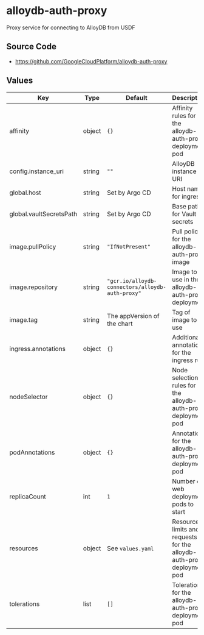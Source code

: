 # alloydb-auth-proxy

Proxy service for connecting to AlloyDB from USDF

## Source Code

* <https://github.com/GoogleCloudPlatform/alloydb-auth-proxy>

## Values

| Key | Type | Default | Description |
|-----|------|---------|-------------|
| affinity | object | `{}` | Affinity rules for the alloydb-auth-proxy deployment pod |
| config.instance_uri | string | `""` | AlloyDB instance URI |
| global.host | string | Set by Argo CD | Host name for ingress |
| global.vaultSecretsPath | string | Set by Argo CD | Base path for Vault secrets |
| image.pullPolicy | string | `"IfNotPresent"` | Pull policy for the alloydb-auth-proxy image |
| image.repository | string | `"gcr.io/alloydb-connectors/alloydb-auth-proxy"` | Image to use in the alloydb-auth-proxy deployment |
| image.tag | string | The appVersion of the chart | Tag of image to use |
| ingress.annotations | object | `{}` | Additional annotations for the ingress rule |
| nodeSelector | object | `{}` | Node selection rules for the alloydb-auth-proxy deployment pod |
| podAnnotations | object | `{}` | Annotations for the alloydb-auth-proxy deployment pod |
| replicaCount | int | `1` | Number of web deployment pods to start |
| resources | object | See `values.yaml` | Resource limits and requests for the alloydb-auth-proxy deployment pod |
| tolerations | list | `[]` | Tolerations for the alloydb-auth-proxy deployment pod |
